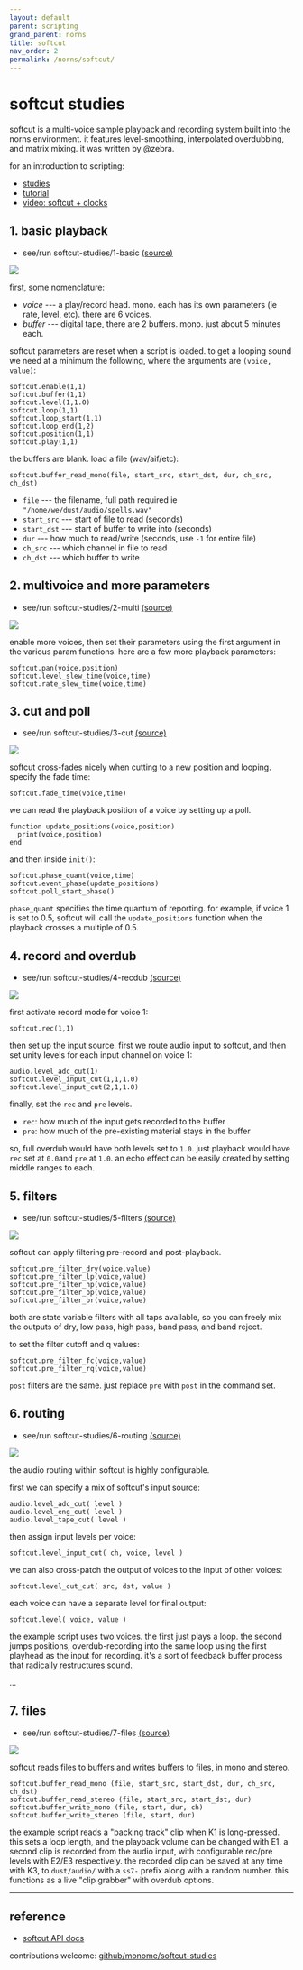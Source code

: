 ```yaml
---
layout: default
parent: scripting
grand_parent: norns
title: softcut
nav_order: 2
permalink: /norns/softcut/
---
```


# softcut studies

softcut is a multi-voice sample playback and recording system built into the norns environment. it features level-smoothing, interpolated overdubbing, and matrix mixing. it was written by @zebra.

for an introduction to scripting:

- [studies](https://monome.org/docs/norns/study-1/)
- [tutorial](https://llllllll.co/t/norns-tutorial/23241)
- [video: softcut + clocks](https://vimeo.com/416730766)

## 1. basic playback

* see/run softcut-studies/1-basic [(source)](https://github.com/monome/softcut-studies/blob/master/1-basics.lua)

![](https://raw.githubusercontent.com/monome/softcut-studies/master/lib/1-basics.png)

first, some nomenclature:

- _voice_ --- a play/record head. mono. each has its own parameters (ie rate, level, etc). there are 6 voices.
- _buffer_ --- digital tape, there are 2 buffers. mono. just about 5 minutes each.

softcut parameters are reset when a script is loaded. to get a looping sound we need at a minimum the following, where the arguments are `(voice, value)`:

```
softcut.enable(1,1)
softcut.buffer(1,1)
softcut.level(1,1.0)
softcut.loop(1,1)
softcut.loop_start(1,1)
softcut.loop_end(1,2)
softcut.position(1,1)
softcut.play(1,1)
```

the buffers are blank. load a file (wav/aif/etc):

```
softcut.buffer_read_mono(file, start_src, start_dst, dur, ch_src, ch_dst)
```

- `file` --- the filename, full path required ie `"/home/we/dust/audio/spells.wav"`
- `start_src` --- start of file to read (seconds)
- `start_dst` --- start of buffer to write into (seconds)
- `dur` --- how much to read/write (seconds, use `-1` for entire file)
- `ch_src` --- which channel in file to read
- `ch_dst` --- which buffer to write


## 2. multivoice and more parameters

* see/run softcut-studies/2-multi [(source)](https://github.com/monome/softcut-studies/blob/master/2-multi.lua)

![](https://raw.githubusercontent.com/monome/softcut-studies/master/lib/2-multi.png)

enable more voices, then set their parameters using the first argument in the various param functions. here are a few more playback parameters:

```
softcut.pan(voice,position)
softcut.level_slew_time(voice,time)
softcut.rate_slew_time(voice,time)
```

## 3. cut and poll
* see/run softcut-studies/3-cut [(source)](https://github.com/monome/softcut-studies/blob/master/3-cut.lua)

![](https://raw.githubusercontent.com/monome/softcut-studies/master/lib/3-cut.png)

softcut cross-fades nicely when cutting to a new position and looping. specify the fade time:

```
softcut.fade_time(voice,time)
```

we can read the playback position of a voice by setting up a poll.

```
function update_positions(voice,position)
  print(voice,position)
end
```

and then inside `init()`:

```
softcut.phase_quant(voice,time)
softcut.event_phase(update_positions)
softcut.poll_start_phase()
```

`phase_quant` specifies the time quantum of reporting. for example, if voice 1 is set to 0.5, softcut will call the `update_positions` function when the playback crosses a multiple of 0.5.


## 4. record and overdub

* see/run softcut-studies/4-recdub [(source)](https://github.com/monome/softcut-studies/blob/master/4-recdub.lua)

![](https://raw.githubusercontent.com/monome/softcut-studies/master/lib/4-recdub.png)

first activate record mode for voice 1:

```
softcut.rec(1,1)
```

then set up the input source. first we route audio input to softcut, and then set unity levels for each input channel on voice 1:

```
audio.level_adc_cut(1)
softcut.level_input_cut(1,1,1.0)
softcut.level_input_cut(2,1,1.0)
```

finally, set the `rec` and `pre` levels.

- `rec`: how much of the input gets recorded to the buffer
- `pre`: how much of the pre-existing material stays in the buffer

so, full overdub would have both levels set to `1.0`. just playback would have `rec` set at `0.0`and `pre` at `1.0`. an echo effect can be easily created by setting middle ranges to each.


## 5. filters

* see/run softcut-studies/5-filters [(source)](https://github.com/monome/softcut-studies/blob/master/5-filters.lua)

![](https://raw.githubusercontent.com/monome/softcut-studies/master/lib/5-filters.png)

softcut can apply filtering pre-record and post-playback.

```
softcut.pre_filter_dry(voice,value)
softcut.pre_filter_lp(voice,value)
softcut.pre_filter_hp(voice,value)
softcut.pre_filter_bp(voice,value)
softcut.pre_filter_br(voice,value)
```

both are state variable filters with all taps available, so you can freely mix the outputs of dry, low pass, high pass, band pass, and band reject.

to set the filter cutoff and q values:

```
softcut.pre_filter_fc(voice,value)
softcut.pre_filter_rq(voice,value)
```

`post` filters are the same. just replace `pre` with `post` in the command set.



## 6. routing

* see/run softcut-studies/6-routing [(source)](https://github.com/monome/softcut-studies/blob/master/6-routing.lua)

![](https://raw.githubusercontent.com/monome/softcut-studies/master/lib/6-routing.png)

the audio routing within softcut is highly configurable.

first we can specify a mix of softcut's input source:

```
audio.level_adc_cut( level )
audio.level_eng_cut( level )
audio.level_tape_cut( level )
```

then assign input levels per voice:

```
softcut.level_input_cut( ch, voice, level )
```

we can also cross-patch the output of voices to the input of other voices:

```
softcut.level_cut_cut( src, dst, value )
```

each voice can have a separate level for final output:

```
softcut.level( voice, value )
```

the example script uses two voices. the first just plays a loop. the second jumps positions, overdub-recording into the same loop using the first playhead as the input for recording. it's a sort of feedback buffer process that radically restructures sound.

...

## 7. files

* see/run softcut-studies/7-files [(source)](https://github.com/monome/softcut-studies/blob/master/7-files.lua)

![](https://raw.githubusercontent.com/monome/softcut-studies/master/lib/7-files.png)

softcut reads files to buffers and writes buffers to files, in mono and stereo.

```
softcut.buffer_read_mono (file, start_src, start_dst, dur, ch_src, ch_dst)
softcut.buffer_read_stereo (file, start_src, start_dst, dur)
softcut.buffer_write_mono (file, start, dur, ch)
softcut.buffer_write_stereo (file, start, dur)
```

the example script reads a "backing track" clip when K1 is long-pressed. this sets a loop length, and the playback volume can be changed with E1. a second clip is recorded from the audio input, with configurable rec/pre levels with E2/E3 respectively. the recorded clip can be saved at any time with K3, to `dust/audio/` with a `ss7-` prefix along with a random number. this functions as a live "clip grabber" with overdub options.

---

## reference

- [softcut API docs](https://monome.org/norns/modules/softcut.html)

contributions welcome: [github/monome/softcut-studies](https://github.com/monome/softcut-studies)

